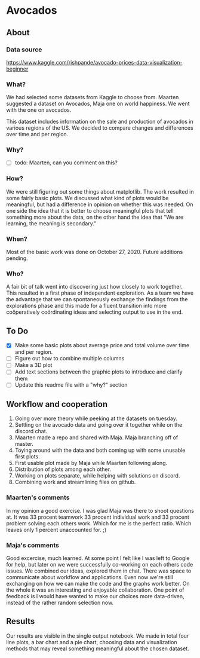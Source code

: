 # Avocados

## About

### Data source

https://www.kaggle.com/rishpande/avocado-prices-data-visualization-beginner

### What?

We had selected some datasets from Kaggle to choose from. Maarten suggested a dataset on Avocados, Maja one on world happiness. We went with the one on avocados.

This dataset includes information on the sale and production of avocados in various regions of the US. We decided to compare changes and differences over time and per region.

### Why?

- [ ] todo: Maarten, can you comment on this?

### How?

We were still figuring out some things about matplotlib. The work resulted in some fairly basic plots. We discussed what kind of plots would be meaningful, but had a difference in opinion on whether this was needed. On one side the idea that it is better to choose meaningful plots that tell something more about the data, on the other hand the idea that "We are learning, the meaning is secondary."

### When?

Most of the basic work was done on October 27, 2020. Future additions pending.

### Who?

A fair bit of talk went into discovering just how closely to work together. This resulted in a first phase of independent exploration. As a team we have the advantage that we can spontaneously exchange the findings from the explorations phase and this made for a fluent transition into more coöperatively coördinating ideas and selecting output to use in the end.

## To Do

- [x] Make some basic plots about average price and total volume over time and per region.
- [ ] Figure out how to combine multiple columns
- [ ] Make a 3D plot
- [ ] Add text sections between the graphic plots to introduce and clarify them
- [ ] Update this readme file with a "why?" section

## Workflow and cooperation
1. Going over more theory while peeking at the datasets on tuesday.
2. Settling on the avocado data and going over it together while on the discord chat.
3. Maarten made a repo and shared with Maja. Maja branching off of master.		
4. Toying around with the data and both coming up with some unusable first plots.
5. First usable plot made by Maja while Maarten following along.
6. Distribution of plots among each other.
7. Working on plots separate, while helping with solutions on discord.
8. Combining work and streamlining files on github.

### Maarten's comments
In my opinion a good exercise. I was glad Maja was there to shoot questions at. 
It was 33 procent teamwork 33 procent individual work and 33 procent problem solving each others work. 
Which for me is the perfect ratio.
Which leaves only 1 percent unaccounted for. ;)

### Maja's comments

Good excercise, much learned. At some point I felt like I was left to Google for help, but later on we were successfully co-working on each others code issues. We combined our ideas, explored them in chat. There was space to communicate about workflow and applications. Even now we're still exchanging on how we can make the code and the graphs work better. On the whole it was an interesting and enjoyable collaboration. One point of feedback is I would have wanted to make our choices more data-driven, instead of the rather random selection now.

## Results

Our results are visible in the single output notebook. We made in total four line plots, a bar chart and a pie chart, choosing data and visualization methods that may reveal something meaningful about the chosen dataset.
